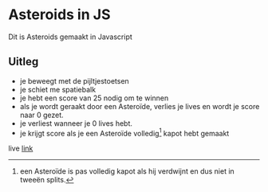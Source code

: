 # Asteroids in JS
Dit is Asteroids gemaakt in Javascript

## Uitleg
- je beweegt met de pijltjestoetsen
- je schiet me spatiebalk
- je hebt een score van 25 nodig om te winnen
- als je wordt geraakt door een Asteroïde, verlies je lives en wordt je score naar 0 gezet. 
- je verliest wanneer je 0 lives hebt.
- je krijgt score als je een Asteroïde volledig[^1] kapot hebt gemaakt

live [link](http://32548.hosts1.ma-cloud.nl/Flex_per1-2/)

[^1]: een Asteroïde is pas volledig kapot als hij verdwijnt en dus niet in tweeën splits.